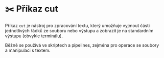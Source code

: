 # ✂️ Příkaz cut

Příkaz ```cut``` je nástroj pro zpracování textu, který umožňuje vyjmout části jednotlivých řádků ze souboru nebo výstupu a zobrazit je na standardním výstupu (obvykle terminálu).  

Běžně se používá ve skriptech a pipelines, zejména pro operace se soubory a manipulaci s textem.